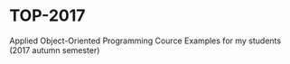 # TOP-2017
Applied Object-Oriented Programming Cource Examples for my students (2017 autumn semester)
